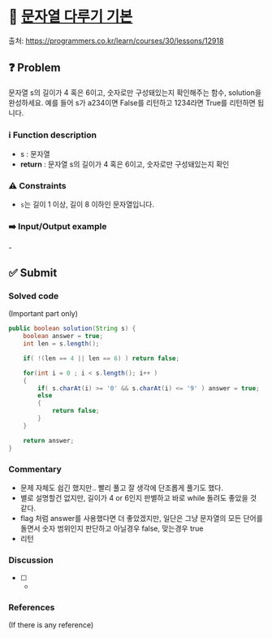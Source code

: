 # :bookmark_tabs: [문자열 다루기 기본][title]
출처: https://programmers.co.kr/learn/courses/30/lessons/12918

## :question: Problem
문자열 s의 길이가 4 혹은 6이고, 숫자로만 구성돼있는지 확인해주는 함수, solution을 완성하세요. 예를 들어 s가 a234이면 False를 리턴하고 1234라면 True를 리턴하면 됩니다.

### :information_source: Function description
- s : 문자열
- __return__ : 문자열 s의 길이가 4 혹은 6이고, 숫자로만 구성돼있는지 확인

### :warning: Constraints
- `s`는 길이 1 이상, 길이 8 이하인 문자열입니다.

### :arrow_right: Input/Output example
\-

## :white_check_mark: Submit
### Solved code
(Important part only)
``` java
public boolean solution(String s) {
    boolean answer = true;
    int len = s.length();

    if( !(len == 4 || len == 6) ) return false;

    for(int i = 0 ; i < s.length(); i++ )
    {
        if( s.charAt(i) >= '0' && s.charAt(i) <= '9' ) answer = true;
        else
        {
            return false;
        }
    }

    return answer;
}
```
### Commentary
- 문제 자체도 쉽긴 했지만.. 빨리 풀고 잘 생각에 단조롭게 풀기도 했다.
- 별로 설명할건 없지만, 길이가 4 or 6인지 판별하고 바로 while 돌려도 좋았을 것 같다.
- flag 처럼 answer를 사용했다면 더 좋았겠지만, 일단은 그냥 문자열의 모든 단어를 돌면서 숫자 범위인지 판단하고 아닐경우 false, 맞는경우 true
- 리턴

### Discussion
- [ ] -

### References
(If there is any reference)

[title]: https://programmers.co.kr/learn/courses/30/lessons/12918